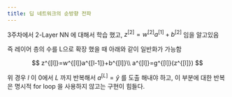 ```yaml
---
title: 딥 네트워크의 순방향 전파
---
```

3주차에서 2-Layer NN 에 대해서 학습 했고, $z^{[2]}=w^{[2]}a^{[1]}+b^{[2]}$ 임을 알고있음

즉 레이어 층의 수를 L으로 확장 했을 때 아래와 같이 일반화가 가능함

$$
z^{[l]}=w^{[l]}a^{[l-1]}+b^{[l]}\\
a^{[l]}=g^{[l]}(z^{[l]})
$$

위 경우 $l$ 이 0에서 $L$ 까지 반복해서 $a^{[L]}=\hat y$ 를 도출 해내야 하고, 이 부분에 대한 반복은 명시적 for loop 을 사용하지 않고는 구현이 힘들다.